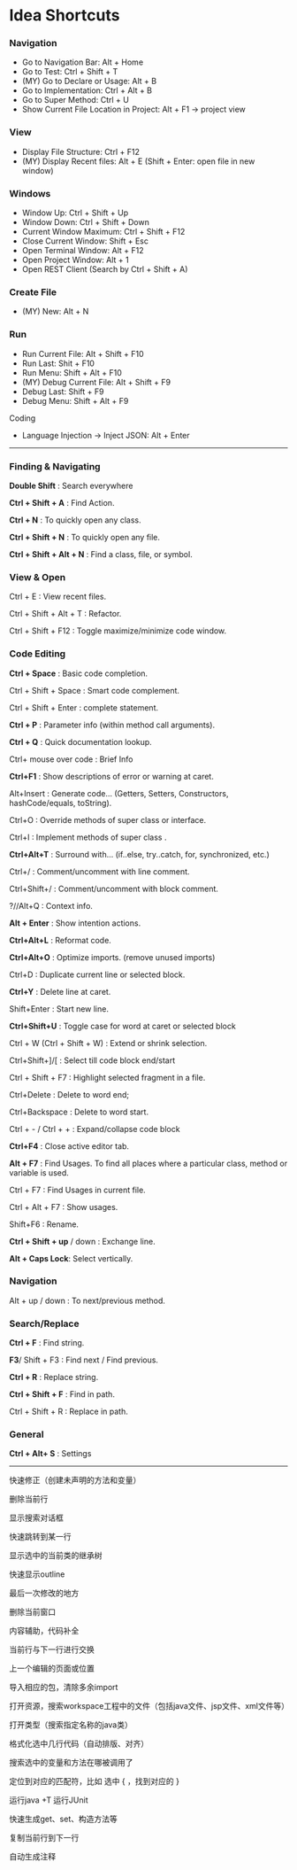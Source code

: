 # Idea Shortcuts

### Navigation

- Go to Navigation Bar: Alt + Home
- Go to Test: Ctrl + Shift + T
- (MY) Go to Declare or Usage: Alt + B
- Go to Implementation: Ctrl + Alt + B
- Go to Super Method: Ctrl + U
- Show Current File Location in Project: Alt + F1 -> project view

### View

- Display File Structure: Ctrl + F12
- (MY) Display Recent files: Alt + E (Shift + Enter: open file in new window)

### Windows

- Window Up: Ctrl + Shift + Up
- Window Down: Ctrl + Shift + Down
- Current Window Maximum: Ctrl + Shift + F12
- Close Current Window: Shift + Esc
- Open Terminal Window: Alt + F12
- Open Project Window: Alt + 1 
- Open REST Client (Search by Ctrl + Shift + A)

### Create File

- (MY) New: Alt + N

### Run

- Run Current File: Alt + Shift + F10 
- Run Last: Shit + F10
- Run Menu: Shift + Alt + F10
- (MY) Debug Current File: Alt + Shift + F9
- Debug Last: Shift + F9
- Debug Menu: Shift + Alt + F9

Coding

- Language Injection -> Inject JSON: Alt + Enter



---



### Finding & Navigating

**Double Shift** : Search everywhere

**Ctrl + Shift + A** : Find Action.

**Ctrl + N** : To quickly open any class.

**Ctrl + Shift + N** : To quickly open any file.

**Ctrl + Shift + Alt + N** : Find a class, file, or symbol.



### View & Open

Ctrl + E : View recent files.

Ctrl + Shift + Alt + T : Refactor.

Ctrl + Shift + F12 : Toggle maximize/minimize code window.

### Code Editing

**Ctrl + Space** : Basic code completion.

Ctrl + Shift + Space : Smart code complement.

Ctrl + Shift + Enter : complete statement.

**Ctrl + P** : Parameter info (within method call arguments).

**Ctrl + Q** : Quick documentation lookup.

Ctrl+ mouse over code : Brief Info

**Ctrl+F1** : Show descriptions of error or warning at caret.

Alt+Insert : Generate code... (Getters, Setters, Constructors, hashCode/equals, toString).

Ctrl+O : Override methods of super class or interface.

Ctrl+I : Implement methods of super class .

**Ctrl+Alt+T** : Surround with… (if..else, try..catch, for, synchronized, etc.)

Ctrl+/  :  Comment/uncomment with line comment.

Ctrl+Shift+/ : Comment/uncomment with block comment.

?//Alt+Q : Context info.

**Alt + Enter** : Show intention actions.

**Ctrl+Alt+L** : Reformat code.

**Ctrl+Alt+O** : Optimize imports. (remove unused imports)

Ctrl+D : Duplicate current line or selected block.

**Ctrl+Y** : Delete line at caret.

Shift+Enter : Start new line.

**Ctrl+Shift+U** : Toggle case for word at caret or selected block

Ctrl + W (Ctrl + Shift + W) : Extend or shrink selection.

Ctrl+Shift+]/[ : Select till code block end/start

Ctrl + Shift + F7 : Highlight selected fragment in a file.

Ctrl+Delete : Delete to word end;

Ctrl+Backspace : Delete to word start.

Ctrl + -  / Ctrl + + : Expand/collapse code block

**Ctrl+F4** : Close active editor tab. 

**Alt + F7** : Find Usages. To find all places where a particular class, method or variable is used. 

Ctrl + F7 : Find Usages in current file.

Ctrl + Alt + F7 : Show usages.

Shift+F6 : Rename.

**Ctrl + Shift + up** / down : Exchange line.

**Alt + Caps Lock**: Select vertically.



### Navigation

Alt + up / down : To next/previous method.



### Search/Replace

**Ctrl + F** : Find string.

**F3**/ Shift + F3 : Find next / Find previous.

**Ctrl + R** : Replace string.

**Ctrl + Shift + F** : Find in path.

Ctrl + Shift + R : Replace in path.



### General

**Ctrl + Alt+ S** : Settings



---------



快速修正（创建未声明的方法和变量）

删除当前行

显示搜索对话框 

快速跳转到某一行

显示选中的当前类的继承树 

快速显示outline 

最后一次修改的地方

删除当前窗口

内容辅助，代码补全 

当前行与下一行进行交换 

上一个编辑的页面或位置

导入相应的包，清除多余import

打开资源，搜索workspace工程中的文件（包括java文件、jsp文件、xml文件等）

打开类型（搜索指定名称的java类） 

格式化选中几行代码（自动排版、对齐）

搜索选中的变量和方法在哪被调用了 

定位到对应的匹配符，比如 选中 { ，找到对应的 }

运行java +T 运行JUnit 

快速生成get、set、构造方法等 

 复制当前行到下一行

自动生成注释